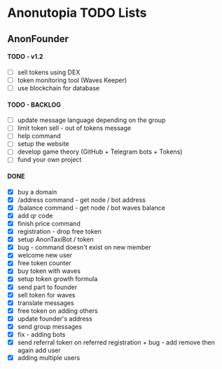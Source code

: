 # Anonutopia TODO Lists

## AnonFounder

#### TODO - v1.2

- [ ] sell tokens using DEX
- [ ] token monitoring tool (Waves Keeper)
- [ ] use blockchain for database

#### TODO - BACKLOG

- [ ] update message language depending on the group
- [ ] limit token sell - out of tokens message
- [ ] help command
- [ ] setup the website
- [ ] develop game theory (GitHub + Telegram bots + Tokens)
- [ ] fund your own project

#### DONE

- [x] buy a domain
- [x] /address command - get node / bot address
- [x] /balance command - get node / bot waves balance
- [x] add qr code
- [x] finish price command
- [x] registration - drop free token
- [x] setup AnonTaxiBot / token
- [x] bug - command doesn't exist on new member
- [x] welcome new user
- [x] free token counter
- [x] buy token with waves
- [x] setup token growth formula
- [x] send part to founder
- [x] sell token for waves
- [x] translate messages
- [x] free token on adding others
- [x] update founder's address
- [x] send group messages
- [x] fix - adding bots
- [x] send referral token on referred registration + bug - add remove then again add user
- [x] adding multiple users
